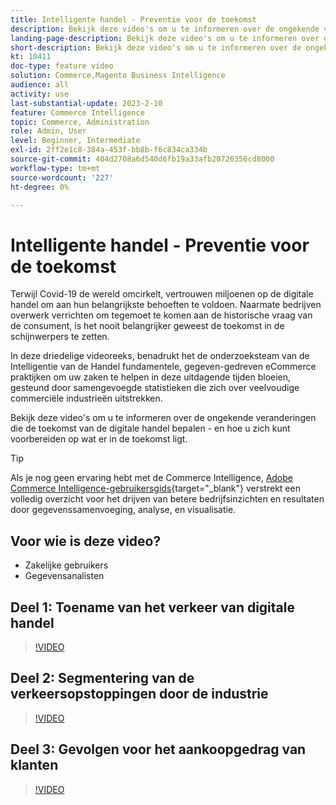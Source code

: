 ```yaml
---
title: Intelligente handel - Preventie voor de toekomst
description: Bekijk deze video's om u te informeren over de ongekende veranderingen die de toekomst van de digitale handel bepalen.
landing-page-description: Bekijk deze video's om u te informeren over de ongekende veranderingen die de toekomst van de digitale handel bepalen.
short-description: Bekijk deze video's om u te informeren over de ongekende veranderingen die de toekomst van de digitale handel bepalen.
kt: 10411
doc-type: feature video
solution: Commerce,Magento Business Intelligence
audience: all
activity: use
last-substantial-update: 2023-2-10
feature: Commerce Intelligence
topic: Commerce, Administration
role: Admin, User
level: Beginner, Intermediate
exl-id: 2ff2e1c8-384a-453f-bb8b-f6c834ca334b
source-git-commit: 404d2708a6d540d6fb19a33afb20726356cd8000
workflow-type: tm+mt
source-wordcount: '227'
ht-degree: 0%

---
```


# Intelligente handel - Preventie voor de toekomst

Terwijl Covid-19 de wereld omcirkelt, vertrouwen miljoenen op de digitale handel om aan hun belangrijkste behoeften te voldoen. Naarmate bedrijven overwerk verrichten om tegemoet te komen aan de historische vraag van de consument, is het nooit belangrijker geweest de toekomst in de schijnwerpers te zetten.

In deze driedelige videoreeks, benadrukt het de onderzoeksteam van de Intelligentie van de Handel fundamentele, gegeven-gedreven eCommerce praktijken om uw zaken te helpen in deze uitdagende tijden bloeien, gesteund door samengevoegde statistieken die zich over veelvoudige commerciële industrieën uitstrekken.

Bekijk deze video&#39;s om u te informeren over de ongekende veranderingen die de toekomst van de digitale handel bepalen - en hoe u zich kunt voorbereiden op wat er in de toekomst ligt.

>[!TIP]
>
>Als je nog geen ervaring hebt met de Commerce Intelligence, [Adobe Commerce Intelligence-gebruikersgids](https://experienceleague.adobe.com/docs/commerce-business-intelligence/mbi/guide-overview.html){target="_blank"} verstrekt een volledig overzicht voor het drijven van betere bedrijfsinzichten en resultaten door gegevenssamenvoeging, analyse, en visualisatie.

## Voor wie is deze video?

- Zakelijke gebruikers
- Gegevensanalisten

## Deel 1: Toename van het verkeer van digitale handel

>[!VIDEO](https://video.tv.adobe.com/v/342498?quality=12&learn=on)

## Deel 2: Segmentering van de verkeersopstoppingen door de industrie

>[!VIDEO](https://video.tv.adobe.com/v/342499?quality=12&learn=on)

## Deel 3: Gevolgen voor het aankoopgedrag van klanten

>[!VIDEO](https://video.tv.adobe.com/v/342500?quality=12&learn=on)

